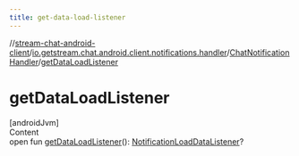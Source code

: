 ```yaml
---
title: get-data-load-listener
---
```

//[stream-chat-android-client](../../../index.md)/[io.getstream.chat.android.client.notifications.handler](../index.md)/[ChatNotificationHandler](index.md)/[getDataLoadListener](getDataLoadListener.md)



# getDataLoadListener  
[androidJvm]  
Content  
open fun [getDataLoadListener](getDataLoadListener.md)(): [NotificationLoadDataListener](../../io.getstream.chat.android.client.notifications/NotificationLoadDataListener/index.md)?  




